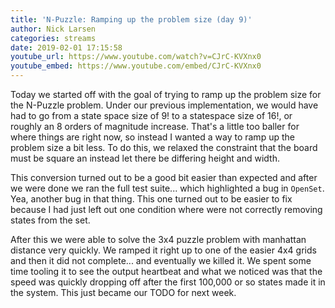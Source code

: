 ```yaml
---
title: 'N-Puzzle: Ramping up the problem size (day 9)'
author: Nick Larsen
categories: streams
date: 2019-02-01 17:15:58
youtube_url: https://www.youtube.com/watch?v=CJrC-KVXnx0
youtube_embed: https://www.youtube.com/embed/CJrC-KVXnx0
---
```


Today we started off with the goal of trying to ramp up the problem size for the N-Puzzle problem.  Under our previous implementation, we would have had to go from a state space size of 9! to a statespace size of 16!, or roughly an 8 orders of magnitude increase.  That's a little too baller for where things are right now, so instead I wanted a way to ramp up the problem size a bit less.  To do this, we relaxed the constraint that the board must be square an instead let there be differing height and width.

This conversion turned out to be a good bit easier than expected and after we were done we ran the full test suite... which highlighted a bug in `OpenSet`.  Yea, another bug in that thing.  This one turned out to be easier to fix because I had just left out one condition where were not correctly removing states from the set.

After this we were able to solve the 3x4 puzzle problem with manhattan distance very quickly.  We ramped it right up to one of the easier 4x4 grids and then it did not complete... and eventually we killed it.  We spent some time tooling it to see the output heartbeat and what we noticed was that the speed was quickly dropping off after the first 100,000 or so states made it in the system.  This just became our TODO for next week.